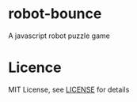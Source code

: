 # robot-bounce
A javascript robot puzzle game

# Licence
MIT License, see [LICENSE](LICENSE) for details
